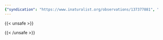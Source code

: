 ```yaml
---
{"syndication": "https://www.inaturalist.org/observations/137377881", "date": "2022-10-02T13:45:40-04:00", "taxon": {"name": "Acer platanoides", "common_name": "Norway maple"}, "quality_grade": "research", "identifications_most_agree": true, "species_guess": "\u041a\u043b\u0451\u043d \u043e\u0441\u0442\u0440\u043e\u043b\u0438\u0441\u0442\u043d\u044b\u0439", "identifications_most_disagree": false, "captive": false, "project_ids": [4034], "community_taxon_id": 54763, "geojson": {"type": "Point", "coordinates": [-75.2452419444, 43.0814108333]}, "owners_identification_from_vision": true, "identifications_count": 1, "obscured": false, "num_identification_agreements": 1, "num_identification_disagreements": 0, "place_guess": "Utica, NY 13501, USA", "photos": [{"id": 234619732, "license_code": "cc-by-nc", "original_dimensions": {"width": 1536, "height": 2048}, "url": "https://inaturalist-open-data.s3.amazonaws.com/photos/234619732/square.jpeg", "attribution": "(c) Brandon Rozek, some rights reserved (CC BY-NC)", "flags": [], "moderator_actions": [], "hidden": false}]}
---
```

{{< unsafe >}}

{{< /unsafe >}}
